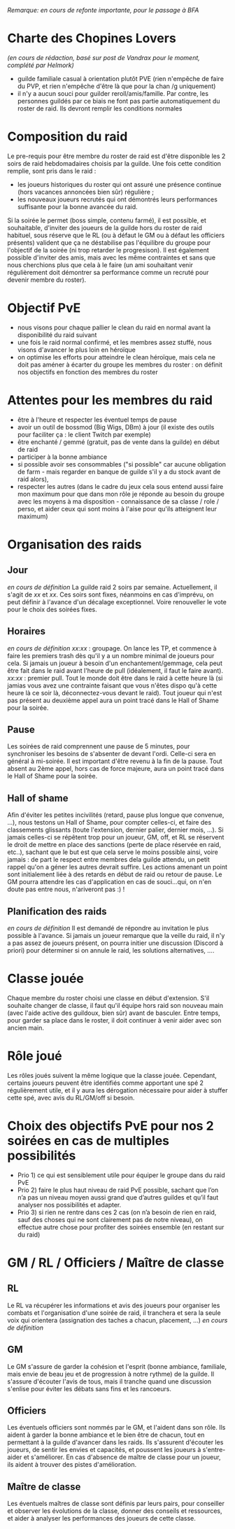 
 _Remarque: en cours de refonte importante, pour le passage à BFA_


# Charte des Chopines Lovers  
 _(en cours de rédaction, basé sur post de Vandrax pour le moment, complété par Helmork)_ 
- guilde familiale casual à orientation plutôt PVE (rien n'empêche de faire du PVP, et rien n'empêche d'être là que pour la chan /g uniquement)
- il n'y a aucun souci pour guilder reroll/amis/famille. Par contre, les personnes guildés par ce biais ne font pas partie automatiquement du roster de raid. Ils devront remplir les conditions normales

# Composition du raid
Le pre-requis pour être membre du roster de raid est d'être disponible les 2 soirs de raid hebdomadaires choisis par la guilde.
Une fois cette condition remplie, sont pris dans le raid :
- les joueurs historiques du roster qui ont assuré une présence continue (hors vacances annoncées bien sûr) régulière ;
- les nouveaux joueurs recrutés qui ont démontrés leurs performances suffisante pour la bonne avancée du raid.

Si la soirée le permet (boss simple, contenu farmé), il est possible, et souhaitable, d'inviter des joueurs de la guilde hors du roster de raid habituel, sous réserve que le RL (ou à défaut le GM ou à défaut les officiers présents) valident que ça ne déstabilise pas l'équilibre du groupe pour l'objectif de la soirée (ni trop retarder le progresison).
Il est également possible d'inviter des amis, mais avec les même contraintes et sans que nous cherchions plus que cela à le faire (un ami souhaitant venir régulièrement doit démontrer sa performance comme un recruté pour devenir membre du roster).

# Objectif PvE
- nous visons pour chaque pallier le clean du raid en normal avant la disponibilité du raid suivant
- une fois le raid normal confirmé, et les membres assez stuffé, nous visons d'avancer le plus loin en héroïque
- on optimise les efforts pour atteindre le clean héroïque, mais cela ne doit pas améner à écarter du groupe les membres du roster : on définit nos objectifs en fonction des membres du roster

# Attentes pour les membres du raid
- être à l'heure et respecter les éventuel temps de pause
- avoir un outil de  bossmod (Big Wigs, DBm) à jour (il existe des outils pour faciliter ça : le client Twitch par exemple)
- être enchanté / gemmé (gratuit, pas de vente dans la guilde) en début de raid
- participer à la bonne ambiance
- si possible avoir ses consommables ("si possible" car aucune obligation de farm - mais regarder en banque de guilde s'il y a du stock avant de raid alors), 
- respecter les autres (dans le cadre du jeux cela sous entend aussi faire mon maximum pour que dans mon rôle je réponde au besoin du groupe avec les moyens à ma disposition - connaissance de sa classe / role / perso, et aider ceux qui sont moins à l'aise pour qu'ils atteignent leur maximum)

# Organisation des raids
## Jour
_en cours de définition_
La guilde raid 2 soirs par semaine. Actuellement, il s'agit de _xx_ et _xx_.
Ces soirs sont fixes, néanmoins en cas d'imprévu, on peut définir à l'avance d'un décalage exceptionnel. Voire renouveller le vote pour le choix des soirées fixes.

## Horaires
_en cours de définition_
_xx:xx_ : groupage. On lance les TP, et commence à faire les premiers trash dès qu'il y a un nombre minimal de joueurs pour cela. Si jamais un joueur à besoin d'un enchantement/gemmage, cela peut être fait dans le raid avant l'heure de pull (idéalement, il faut le faire avant).
_xx:xx_ : premier pull. Tout le monde doit être dans le raid à cette heure là (si jamias vous avez une contrainte faisant que vous n'êtes dispo qu'à cette heure là ce soir là, déconnectez-vous devant le raid). Tout joueur qui n'est pas présent au deuxième appel aura un point tracé dans le Hall of Shame pour la soirée.

## Pause
Les soirées de raid comprennent une pause de 5 minutes, pour synchroniser les besoins de s'absenter de devant l'ordi. Celle-ci sera en général à mi-soirée.
Il est important d'être revenu à la fin de la pause. Tout absent au 2ème appel, hors cas de force majeure, aura un point tracé dans le Hall of Shame pour la soirée.

## Hall of shame
Afin d'éviter les petites incivilités (retard, pause plus longue que convenue, ...), nous testons un Hall of Shame, pour compter celles-ci, et faire des classements glissants (toute l'extension, dernier palier, dernier mois, ...).
Si jamais celles-ci se répêtent trop pour un joueur, GM, off, et RL se réservent le droit de mettre en place des sanctions (perte de place réservée en raid, etc..), sachant que le but est que cela serve le moins possible ainsi, voire jamais : de part le respect entre membres dela guilde attendu, un petit rappel qu'on a géner les autres devrait suffire.
Les actions amenant un point sont initialement liée à des retards en début de raid ou retour de pause. Le GM pourra attendre les cas d'application en cas de souci...qui, on n'en doute pas entre nous, n'ariveront pas :) !

## Planification des raids
_en cours de définition_
Il est demandé de répondre au invitation le plus possible à l'avance.
Si jamais un joueur remarque que la veille du raid, il n'y a pas assez de joueurs présent, on pourra initier une discussion (Discord à priori) pour déterminer si on annule le raid, les solutions alternatives, ....

# Classe jouée
Chaque membre du roster choisi une classe en début d'extension. S'il souhaite changer de classe, il faut qu'il équipe hors raid son nouveau main (avec l'aide active des guildoux, bien sûr) avant de basculer. Entre temps, pour garder sa place dans le roster, il doit continuer à venir aider avec son ancien main.

# Rôle joué
Les rôles joués suivent la même logique que la classe jouée. Cependant, certains joueurs peuvent être identifiés comme apportant une spé 2 régulièrement utile, et il y aura les dérogation nécessaire pour aider à stuffer cette spé, avec avis du RL/GM/off si besoin.

# Choix des objectifs PvE pour nos 2 soirées en cas de multiples possibilités
- Prio 1) ce qui est sensiblement utile pour équiper le groupe dans du raid PvE 
- Prio 2) faire le plus haut niveau de raid PvE possible, sachant que l’on n’a pas un niveau moyen aussi grand que d’autres guildes et qu’il faut analyser nos possibilités et adapter. 
- Prio 3) si rien ne rentre dans ces 2 cas (on n’a besoin de rien en raid, sauf des choses qui ne sont clairement pas de notre niveau), on effectue autre chose pour profiter des soirées ensemble (en restant sur du raid)

# GM / RL / Officiers / Maître de classe
## RL
Le RL va récupérer les informations et avis des joueurs pour organiser les combats et l'organisation d'une soirée de raid, il tranchera et sera la seule voix qui orientera (assignation des taches a chacun, placement, ...)
_en cours de définition_
## GM
Le GM s'assure de garder la cohésion et l'esprit (bonne ambiance, familiale, mais envie de beau jeu et de progression à notre rythme) de la guilde. Il s'assure d'écouter l'avis de tous, mais il tranche quand une discussion s'enlise pour éviter les débats sans fins et les rancoeurs.
## Officiers
Les éventuels officiers sont nommés par le GM, et l'aident dans son rôle. 
Ils aident à garder la bonne ambiance et le bien être de chacun, tout en permettant à la guilde d'avancer dans les raids. Ils s'assurent d'écouter les joueurs, de sentir les envies et capacités, et poussent les joueurs à s'entre-aider et s'améliorer. En cas d'absence de maître de classe pour un joueur, ils aident à trouver des pistes d'amélioration.
## Maître de classe
Les éventuels maîtres de classe sont définis par leurs pairs, pour conseiller et observer les évolutions de la classe, donner des conseils et ressources, et aider à analyser les performances des joueurs de cette classe.
